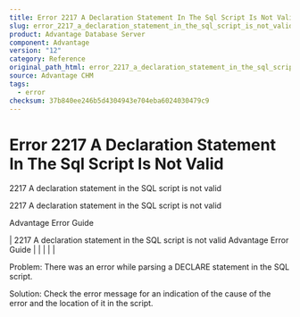 ```yaml
---
title: Error 2217 A Declaration Statement In The Sql Script Is Not Valid
slug: error_2217_a_declaration_statement_in_the_sql_script_is_not_valid
product: Advantage Database Server
component: Advantage
version: "12"
category: Reference
original_path_html: error_2217_a_declaration_statement_in_the_sql_script_is_not_valid.htm
source: Advantage CHM
tags:
  - error
checksum: 37b840ee246b5d4304943e704eba6024030479c9
---
```


# Error 2217 A Declaration Statement In The Sql Script Is Not Valid

2217 A declaration statement in the SQL script is not valid

2217 A declaration statement in the SQL script is not valid

Advantage Error Guide

| 2217 A declaration statement in the SQL script is not valid  Advantage Error Guide |  |  |  |  |

Problem: There was an error while parsing a DECLARE statement in the SQL script.

Solution: Check the error message for an indication of the cause of the error and the location of it in the script.
